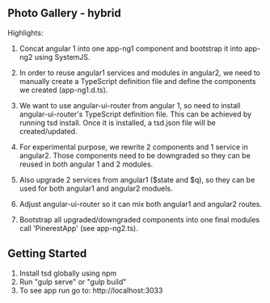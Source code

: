 ## Photo Gallery - hybrid 

Highlights:

1. Concat angular 1 into one app-ng1 component and bootstrap it into app-ng2 using SystemJS.
  
2. In order to reuse angular1 services and modules in angular2, we need to manually create a TypeScript definition file and define the components we created (app-ng1.d.ts).
  
3. We want to use angular-ui-router from angular 1, so need to install angular-ui-router's TypeScript definition file. This can be achieved by running tsd install. Once it is installed, a tsd.json file will be created/updated.
  
4. For experimental purpose, we rewrite 2 components and 1 service in angular2. Those components need to be downgraded so they can be reused in both angular 1 and 2 modules.

5. Also upgrade 2 services from angular1 ($state and $q), so they can be used for both angular1 and angular2 moduels.

6. Adjust angular-ui-router so it can mix both angular1 and angular2 routes.
  
7. Bootstrap all upgraded/downgraded components into one final modules call 'PinerestApp' (see app-ng2.ts). 



## Getting Started

1. Install tsd globally using npm
2. Run "gulp serve" or "gulp build"
3. To see app run go to: http://localhost:3033